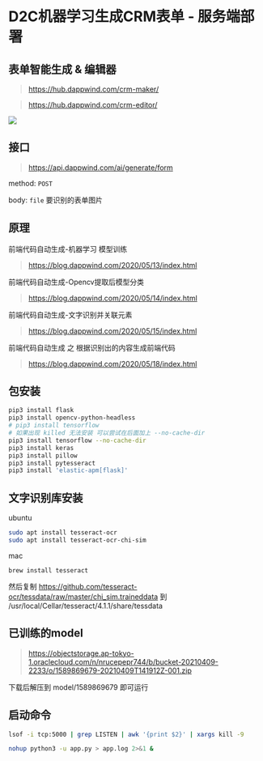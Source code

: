 
# D2C机器学习生成CRM表单 - 服务端部署

## 表单智能生成 & 编辑器
> https://hub.dappwind.com/crm-maker/

> https://hub.dappwind.com/crm-editor/

![](https://cdn.jsdelivr.net/gh/dappwind/image/20200613230012.png)

## 接口

> https://api.dappwind.com/ai/generate/form

method:  `POST`

body: `file`  要识别的表单图片

## 原理
前端代码自动生成-机器学习 模型训练
> https://blog.dappwind.com/2020/05/13/index.html

前端代码自动生成-Opencv提取后模型分类
> https://blog.dappwind.com/2020/05/14/index.html

前端代码自动生成-文字识别并关联元素
> https://blog.dappwind.com/2020/05/15/index.html

前端代码自动生成 之 根据识别出的内容生成前端代码
> https://blog.dappwind.com/2020/05/18/index.html


## 包安装
```bash
pip3 install flask
pip3 install opencv-python-headless
# pip3 install tensorflow 
# 如果出现 killed 无法安装 可以尝试在后面加上 --no-cache-dir
pip3 install tensorflow --no-cache-dir
pip3 install keras
pip3 install pillow
pip3 install pytesseract
pip3 install 'elastic-apm[flask]'
```

<!-- >pip 版本过低时无法安装 tf-nightly
```bash
python3 -m pip install --upgrade pip
``` -->

## 文字识别库安装
ubuntu
```bash
sudo apt install tesseract-ocr
sudo apt install tesseract-ocr-chi-sim
```

mac
```
brew install tesseract
```
然后复制 https://github.com/tesseract-ocr/tessdata/raw/master/chi_sim.traineddata
到 /usr/local/Cellar/tesseract/4.1.1/share/tessdata

## 已训练的model
> https://objectstorage.ap-tokyo-1.oraclecloud.com/n/nrucepepr744/b/bucket-20210409-2233/o/1589869679-20210409T141912Z-001.zip

下载后解压到 model/1589869679 即可运行
## 启动命令

```bash
lsof -i tcp:5000 | grep LISTEN | awk '{print $2}' | xargs kill -9

nohup python3 -u app.py > app.log 2>&1 &
```

